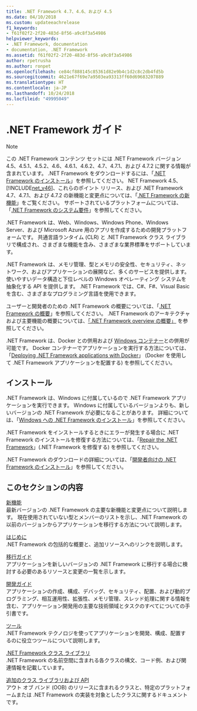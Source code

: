 ```yaml
---
title: .NET Framework 4.7、4.6、および 4.5
ms.date: 04/10/2018
ms.custom: updateeachrelease
f1_keywords:
- f61f02f2-2f20-483d-8f56-a9c8f3a54986
helpviewer_keywords:
- .NET Framework, documentation
- documentation, .NET Framework
ms.assetid: f61f02f2-2f20-483d-8f56-a9c8f3a54986
author: rpetrusha
ms.author: ronpet
ms.openlocfilehash: ce84cf888145c85361d82e9b4c1d2c8c2db4fd5b
ms.sourcegitcommit: 4621e67f69e7a9503ea93313ff60d69683207889
ms.translationtype: HT
ms.contentlocale: ja-JP
ms.lasthandoff: 10/24/2018
ms.locfileid: "49995049"
---
```

# <a name="net-framework-guide"></a>.NET Framework ガイド

> [!NOTE]
> この .NET Framework コンテンツ セットには .NET Framework バージョン 4.5、4.5.1、4.5.2、4.6、4.6.1、4.6.2、4.7、4.7.1、および 4.7.2 に関する情報が含まれています。 .NET Framework をダウンロードするには、「[.NET Framework のインストール](../../docs/framework/install/guide-for-developers.md)」を参照してください。 NET Framework 4.5、[!INCLUDE[net_v46](../../includes/net-v46-md.md)]、これらのポイント リリース、および .NET Framework 4.7、4.7.1、および 4.7.2 の新機能と変更点については、「[.NET Framework の新機能](../../docs/framework/whats-new/index.md)」をご覧ください。 サポートされているプラットフォームについては、「[.NET Framework のシステム要件](../../docs/framework/get-started/system-requirements.md)」を参照してください。 

.NET Framework は、Web、Windows、Windows Phone、Windows Server、および Microsoft Azure 用のアプリを作成するための開発プラットフォームです。 共通言語ランタイム (CLR) と .NET Framework クラス ライブラリで構成され、さまざまな機能を含み、さまざまな業界標準をサポートしています。

.NET Framework は、メモリ管理、型とメモリの安全性、セキュリティ、ネットワーク、およびアプリケーションの展開など、多くのサービスを提供します。 使いやすいデータ構造と下位レベルの Windows オペレーティング システムを抽象化する API を提供します。 .NET Framework では、C#、F#、Visual Basic を含む、さまざまなプログラミング言語を使用できます。  

ユーザーと開発者のための .NET Framework の概要については、「[.NET Framework の概要](../../docs/framework/get-started/index.md)」を参照してください。 .NET Framework のアーキテクチャおよび主要機能の概要については、[「.NET Framework overview の概要」](../../docs/framework/get-started/overview.md) を参照してください。  

.NET Framework は、Docker との併用および [Windows コンテナー](/virtualization/windowscontainers/about/)との併用が可能です。 Docker コンテナーでアプリケーションを実行する方法については、「[Deploying .NET Framework applications with Docker](./docker/index.md)」 (Docker を使用して .NET Framework アプリケーションを配置する) を参照してください。

## <a name="installation"></a>インストール

.NET Framework は、Windows に付属しているので .NET Framework アプリケーションを実行できます。 Windows に付属しているバージョンよりも、新しいバージョンの .NET Framework が必要になることがあります。 詳細については、「[Windows への .NET Framework のインストール](./install/index.md)」を参照してください。

.NET Framework をインストールするときにエラーが発生する場合に .NET Framework のインストールを修復する方法については、「[Repair the .NET Framework](./install/repair.md)」(.NET Framework を修復する) を参照してください。

.NET Framework のダウンロードの詳細については、「[開発者向けの .NET Framework のインストール](../../docs/framework/install/guide-for-developers.md)」を参照してください。  
  
## <a name="in-this-section"></a>このセクションの内容

[新機能](../../docs/framework/whats-new/index.md)  
最新バージョンの .NET Framework の主要な新機能と変更点について説明します。 現在使用されていない型とメンバーのリストを示し、.NET Framework の以前のバージョンからアプリケーションを移行する方法について説明します。  
  
[はじめに](../../docs/framework/get-started/index.md)  
.NET Framework の包括的な概要と、追加リソースへのリンクを説明します。  
  
[移行ガイド](../../docs/framework/migration-guide/index.md)   
アプリケーションを新しいバージョンの .NET Framework に移行する場合に検討する必要のあるリソースと変更の一覧を示します。  
  
[開発ガイド](../../docs/framework/development-guide.md)  
アプリケーションの作成、構成、デバッグ、セキュリティ、配置、および動的プログラミング、相互運用性、拡張性、メモリ管理、スレッド処理に関する情報を含む、アプリケーション開発用の主要な技術領域とタスクのすべてについての手引書です。  
  
[ツール](../../docs/framework/tools/index.md)  
.NET Framework テクノロジを使ってアプリケーションを開発、構成、配置するのに役立つツールについて説明します。  
  
[.NET Framework クラス ライブラリ](/dotnet/api/?view=netframework-4.7.2)   
.NET Framework の名前空間に含まれる各クラスの構文、コード例、および関連情報を記載しています。  
  
[追加のクラス ライブラリおよび API](../../docs/framework/additional-apis/index.md)  
アウト オブ バンド (OOB) のリリースに含まれるクラスと、特定のプラットフォームまたは .NET Framework の実装を対象としたクラスに関するドキュメントです。
